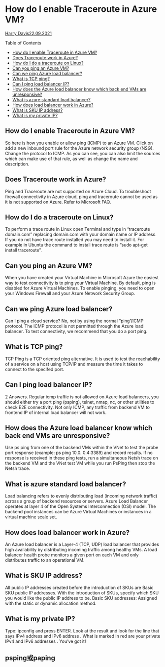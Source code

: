 # How do I enable Traceroute in Azure VM?

[Harry Davis](https://quick-adviser.com/author/gxtraiurigl987utifffuf8t/)[22.09.2021](https://quick-adviser.com/how-do-i-enable-traceroute-in-azure-vm/)

Table of Contents

* [How do I enable Traceroute in Azure VM?](https://quick-adviser.com/how-do-i-enable-traceroute-in-azure-vm/#How_do_I_enable_Traceroute_in_Azure_VM "How do I enable Traceroute in Azure VM?")
* [Does Traceroute work in Azure?](https://quick-adviser.com/how-do-i-enable-traceroute-in-azure-vm/#Does_Traceroute_work_in_Azure "Does Traceroute work in Azure?")
* [How do I do a traceroute on Linux?](https://quick-adviser.com/how-do-i-enable-traceroute-in-azure-vm/#How_do_I_do_a_traceroute_on_Linux "How do I do a traceroute on Linux?")
* [Can you ping an Azure VM?](https://quick-adviser.com/how-do-i-enable-traceroute-in-azure-vm/#Can_you_ping_an_Azure_VM "Can you ping an Azure VM?")
* [Can we ping Azure load balancer?](https://quick-adviser.com/how-do-i-enable-traceroute-in-azure-vm/#Can_we_ping_Azure_load_balancer "Can we ping Azure load balancer?")
* [What is TCP ping?](https://quick-adviser.com/how-do-i-enable-traceroute-in-azure-vm/#What_is_TCP_ping "What is TCP ping?")
* [Can I ping load balancer IP?](https://quick-adviser.com/how-do-i-enable-traceroute-in-azure-vm/#Can_I_ping_load_balancer_IP "Can I ping load balancer IP?")
* [How does the Azure load balancer know which back end VMs are unresponsive?](https://quick-adviser.com/how-do-i-enable-traceroute-in-azure-vm/#How_does_the_Azure_load_balancer_know_which_back_end_VMs_are_unresponsive "How does the Azure load balancer know which back end VMs are unresponsive?")
* [What is azure standard load balancer?](https://quick-adviser.com/how-do-i-enable-traceroute-in-azure-vm/#What_is_azure_standard_load_balancer "What is azure standard load balancer?")
* [How does load balancer work in Azure?](https://quick-adviser.com/how-do-i-enable-traceroute-in-azure-vm/#How_does_load_balancer_work_in_Azure "How does load balancer work in Azure?")
* [What is SKU IP address?](https://quick-adviser.com/how-do-i-enable-traceroute-in-azure-vm/#What_is_SKU_IP_address "What is SKU IP address?")
* [What is my private IP?](https://quick-adviser.com/how-do-i-enable-traceroute-in-azure-vm/#What_is_my_private_IP "What is my private IP?")

## How do I enable Traceroute in Azure VM?

So here is how you enable or allow ping (ICMP) to an Azure VM. Click on add a new inbound port rule for the Azure network security group (NSG). Change the protocol to ICMP. As you can see, you can also limit the sources which can make use of that rule, as well as change the name and description.

## Does Traceroute work in Azure?

Ping and Traceroute are not supported on Azure Cloud. To troubleshoot firewall connectivity in Azure cloud, ping and traceroute cannot be used as it is not supported on Azure. Refer to Microsoft FAQ.

## How do I do a traceroute on Linux?

To perform a trace route in Linux open Terminal and type in “traceroute domain.com” replacing domain.com with your domain name or IP address. If you do not have trace route installed you may need to install it. For example in Ubuntu the command to install trace route is “sudo apt-get install traceroute”.

## Can you ping an Azure VM?

When you have created your Virtual Machine in Microsoft Azure the easiest way to test connectivity is to ping your Virtual Machine. By default, ping is disabled for Azure Virtual Machines. To enable pinging, you need to open your Windows Firewall and your Azure Network Security Group.

## Can we ping Azure load balancer?

Can I ping a cloud service? No, not by using the normal “ping”/ICMP protocol. The ICMP protocol is not permitted through the Azure load balancer. To test connectivity, we recommend that you do a port ping.

## What is TCP ping?

TCP Ping is a TCP oriented ping alternative. It is used to test the reachability of a service on a host using TCP/IP and measure the time it takes to connect to the specifed port.

## Can I ping load balancer IP?

2 Answers. Regular icmp traffic is not allowed on Azure load balancers, you should either try a port ping (psping), telnet, nmap, nc, or other utilities to check E2E connectivity. Not only ICMP, any traffic from backend VM to frontend IP of internal load balancer will not work.

## How does the Azure load balancer know which back end VMs are unresponsive?

Use ps ping from one of the backend VMs within the VNet to test the probe port response (example: ps ping 10.0. 0.4:3389) and record results. If no response is received in these ping tests, run a simultaneous Netsh trace on the backend VM and the VNet test VM while you run PsPing then stop the Netsh trace.

## What is azure standard load balancer?

Load balancing refers to evenly distributing load (incoming network traffic) across a group of backend resources or servers. Azure Load Balancer operates at layer 4 of the Open Systems Interconnection (OSI) model. The backend pool instances can be Azure Virtual Machines or instances in a virtual machine scale set.

## How does load balancer work in Azure?

An Azure load balancer is a Layer-4 (TCP, UDP) load balancer that provides high availability by distributing incoming traffic among healthy VMs. A load balancer health probe monitors a given port on each VM and only distributes traffic to an operational VM.

## What is SKU IP address?

All public IP addresses created before the introduction of SKUs are Basic SKU public IP addresses. With the introduction of SKUs, specify which SKU you would like the public IP address to be. Basic SKU addresses: Assigned with the static or dynamic allocation method.

## What is my private IP?

Type: ipconfig and press ENTER. Look at the result and look for the line that says IPv4 address and IPv6 address . What is marked in red are your private IPv4 and IPv6 addresses . You’ve got it!

## psping或paping
